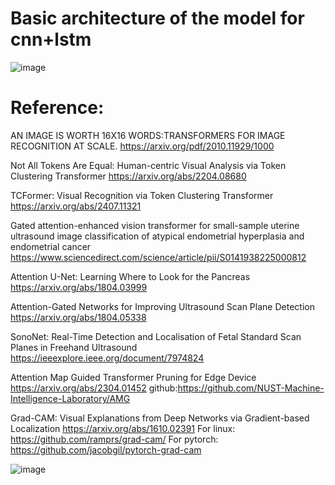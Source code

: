 # Basic architecture of the model for cnn+lstm
![image](https://github.com/user-attachments/assets/d9f1b35e-096f-4aa7-aab2-4cba75638dcd)
# Reference:
AN IMAGE IS WORTH 16X16 WORDS:TRANSFORMERS FOR IMAGE RECOGNITION AT SCALE.
https://arxiv.org/pdf/2010.11929/1000

Not All Tokens Are Equal: Human-centric Visual Analysis via Token Clustering Transformer
https://arxiv.org/abs/2204.08680

TCFormer: Visual Recognition via Token Clustering Transformer
https://arxiv.org/abs/2407.11321

Gated attention-enhanced vision transformer for small-sample uterine ultrasound image classification of atypical endometrial hyperplasia and endometrial cancer
https://www.sciencedirect.com/science/article/pii/S0141938225000812

Attention U-Net: Learning Where to Look for the Pancreas
https://arxiv.org/abs/1804.03999

Attention-Gated Networks for Improving Ultrasound Scan Plane Detection
https://arxiv.org/abs/1804.05338

SonoNet: Real-Time Detection and Localisation of Fetal Standard Scan Planes in Freehand Ultrasound
https://ieeexplore.ieee.org/document/7974824

Attention Map Guided Transformer Pruning for Edge Device
https://arxiv.org/abs/2304.01452
github:https://github.com/NUST-Machine-Intelligence-Laboratory/AMG

Grad-CAM: Visual Explanations from Deep Networks via Gradient-based Localization
https://arxiv.org/abs/1610.02391
For linux: https://github.com/ramprs/grad-cam/
For pytorch: https://github.com/jacobgil/pytorch-grad-cam


![image](https://github.com/user-attachments/assets/c3596adb-eb18-4fdb-83f0-e5588ea22138)















